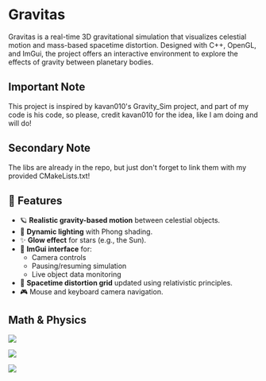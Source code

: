 # Gravitas

Gravitas is a real-time 3D gravitational simulation that visualizes celestial motion and mass-based spacetime distortion. Designed with C++, OpenGL, and ImGui, the project offers an interactive environment to explore the effects of gravity between planetary bodies.

## Important Note
This project is inspired by kavan010's Gravity_Sim project, and part of my code is his code, so please, credit kavan010 for the idea, like I am doing and will do!

## Secondary Note
The libs are already in the repo, but just don't forget to link them with my provided CMakeLists.txt!  

## 🌠 Features

- 🪐 **Realistic gravity-based motion** between celestial objects.
- 🔦 **Dynamic lighting** with Phong shading.
- ✨ **Glow effect** for stars (e.g., the Sun).
- 🧠 **ImGui interface** for:
  - Camera controls
  - Pausing/resuming simulation
  - Live object data monitoring
- 🌌 **Spacetime distortion grid** updated using relativistic principles.
- 🎮 Mouse and keyboard camera navigation.

## Math & Physics


![](https://quicklatex.com/cache3/4c/ql_f1fe1bd0dab7bdf1790bcd47b81af24c_l3.png)


![](https://quicklatex.com/cache3/a8/ql_8fe5977fd142dc33456985bc37ae9da8_l3.png)


![](https://quicklatex.com/cache3/2e/ql_6e0a847cdb56f5c67b65e6fc2e15582e_l3.png)
